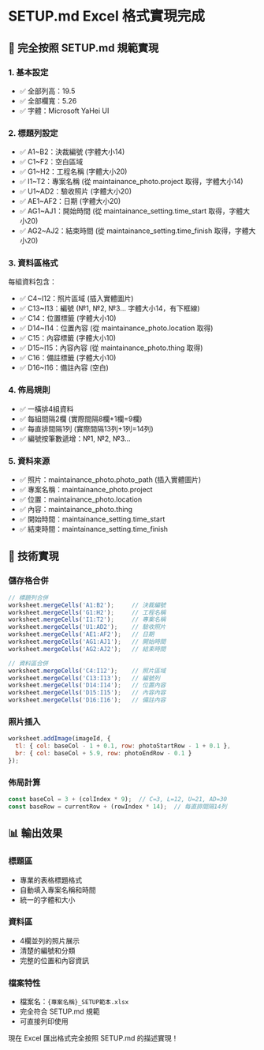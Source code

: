 # SETUP.md Excel 格式實現完成

## 🎯 完全按照 SETUP.md 規範實現

### 1. 基本設定
- ✅ 全部列高：19.5
- ✅ 全部欄寬：5.26
- ✅ 字體：Microsoft YaHei UI

### 2. 標題列設定
- ✅ A1~B2：決裁編號 (字體大小14)
- ✅ C1~F2：空白區域
- ✅ G1~H2：工程名稱 (字體大小20)
- ✅ I1~T2：專案名稱 (從 maintainance_photo.project 取得，字體大小14)
- ✅ U1~AD2：驗收照片 (字體大小20)
- ✅ AE1~AF2：日期 (字體大小20)
- ✅ AG1~AJ1：開始時間 (從 maintainance_setting.time_start 取得，字體大小20)
- ✅ AG2~AJ2：結束時間 (從 maintainance_setting.time_finish 取得，字體大小20)

### 3. 資料區格式
每組資料包含：
- ✅ C4~I12：照片區域 (插入實體圖片)
- ✅ C13~I13：編號 (№1, №2, №3... 字體大小14，有下框線)
- ✅ C14：位置標籤 (字體大小10)
- ✅ D14~I14：位置內容 (從 maintainance_photo.location 取得)
- ✅ C15：內容標籤 (字體大小10)
- ✅ D15~I15：內容內容 (從 maintainance_photo.thing 取得)
- ✅ C16：備註標籤 (字體大小10)
- ✅ D16~I16：備註內容 (空白)

### 4. 佈局規則
- ✅ 一橫排4組資料
- ✅ 每組間隔2欄 (實際間隔8欄+1欄=9欄)
- ✅ 每直排間隔1列 (實際間隔13列+1列=14列)
- ✅ 編號按筆數遞增：№1, №2, №3...

### 5. 資料來源
- ✅ 照片：maintainance_photo.photo_path (插入實體圖片)
- ✅ 專案名稱：maintainance_photo.project
- ✅ 位置：maintainance_photo.location
- ✅ 內容：maintainance_photo.thing
- ✅ 開始時間：maintainance_setting.time_start
- ✅ 結束時間：maintainance_setting.time_finish

## 🔧 技術實現

### 儲存格合併
```javascript
// 標題列合併
worksheet.mergeCells('A1:B2');     // 決裁編號
worksheet.mergeCells('G1:H2');     // 工程名稱
worksheet.mergeCells('I1:T2');     // 專案名稱
worksheet.mergeCells('U1:AD2');    // 驗收照片
worksheet.mergeCells('AE1:AF2');   // 日期
worksheet.mergeCells('AG1:AJ1');   // 開始時間
worksheet.mergeCells('AG2:AJ2');   // 結束時間

// 資料區合併
worksheet.mergeCells('C4:I12');    // 照片區域
worksheet.mergeCells('C13:I13');   // 編號列
worksheet.mergeCells('D14:I14');   // 位置內容
worksheet.mergeCells('D15:I15');   // 內容內容
worksheet.mergeCells('D16:I16');   // 備註內容
```

### 照片插入
```javascript
worksheet.addImage(imageId, {
  tl: { col: baseCol - 1 + 0.1, row: photoStartRow - 1 + 0.1 },
  br: { col: baseCol + 5.9, row: photoEndRow - 0.1 }
});
```

### 佈局計算
```javascript
const baseCol = 3 + (colIndex * 9);  // C=3, L=12, U=21, AD=30
const baseRow = currentRow + (rowIndex * 14);  // 每直排間隔14列
```

## 📊 輸出效果

### 標題區
- 專業的表格標題格式
- 自動填入專案名稱和時間
- 統一的字體和大小

### 資料區
- 4欄並列的照片展示
- 清楚的編號和分類
- 完整的位置和內容資訊

### 檔案特性
- 檔案名：`{專案名稱}_SETUP範本.xlsx`
- 完全符合 SETUP.md 規範
- 可直接列印使用

現在 Excel 匯出格式完全按照 SETUP.md 的描述實現！